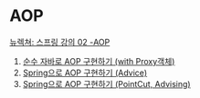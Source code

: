 # AOP
[뉴렉쳐: 스프링 강의 02 -AOP](https://youtube.com/playlist?list=PLq8wAnVUcTFVUMCKI4CL_EHWW5ykPnL0z)

1. [순수 자바로 AOP 구현하기 (with Proxy객체)](https://github.com/StudyForSpringBoot/AOP/pull/1)
2. [Spring으로 AOP 구현하기 (Advice)](https://github.com/StudyForSpringBoot/AOP/pull/2)
3. [Spring으로 AOP 구현하기 (PointCut, Advising)](https://github.com/StudyForSpringBoot/AOP/pull/3)
